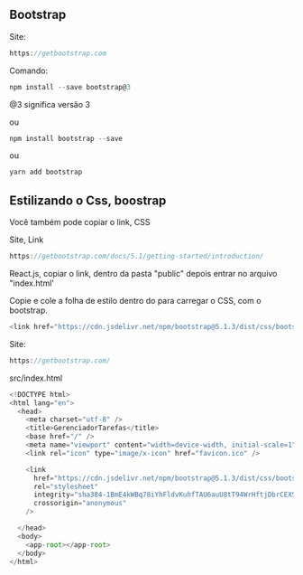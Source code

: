 ## Bootstrap

Site:

```js
https://getbootstrap.com
```

Comando:

```js
npm install --save bootstrap@3
```

@3 significa versão 3

ou

```js
npm install bootstrap --save
```

ou

```js
yarn add bootstrap
```

## Estilizando o Css, boostrap

Você também pode copiar o link, CSS

Site, Link

```js
https://getbootstrap.com/docs/5.1/getting-started/introduction/
```

React.js, copiar o link, dentro da pasta "public" depois entrar no arquivo
"index.html'

Copie e cole a folha de estilo <link> dentro do <head> para carregar o CSS, com
o bootstrap.

```js
<link href="https://cdn.jsdelivr.net/npm/bootstrap@5.1.3/dist/css/bootstrap.min.css" rel="stylesheet" integrity="sha384-1BmE4kWBq78iYhFldvKuhfTAU6auU8tT94WrHftjDbrCEXSU1oBoqyl2QvZ6jIW3" crossorigin="anonymous">
```

Site:

```js
https://getbootstrap.com/
```

src/index.html

```js
<!DOCTYPE html>
<html lang="en">
  <head>
    <meta charset="utf-8" />
    <title>GerenciadorTarefas</title>
    <base href="/" />
    <meta name="viewport" content="width=device-width, initial-scale=1" />
    <link rel="icon" type="image/x-icon" href="favicon.ico" />

    <link
      href="https://cdn.jsdelivr.net/npm/bootstrap@5.1.3/dist/css/bootstrap.min.css"
      rel="stylesheet"
      integrity="sha384-1BmE4kWBq78iYhFldvKuhfTAU6auU8tT94WrHftjDbrCEXSU1oBoqyl2QvZ6jIW3"
      crossorigin="anonymous"
    />

  </head>
  <body>
    <app-root></app-root>
  </body>
</html>

```
